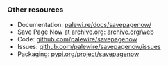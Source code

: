 ### Other resources

- Documentation: [palewi.re/docs/savepagenow/](https://palewi.re/docs/savepagenow/)
- Save Page Now at archive.org: [archive.org/web](https://archive.org/web)
- Code: [github.com/palewire/savepagenow](https://github.com/palewire/savepagenow)
- Issues: [github.com/palewire/savepagenow/issues](https://github.com/palewire/savepagenow/issues)
- Packaging: [pypi.org/project/savepagenow](https://pypi.org/project/savepagenow)
